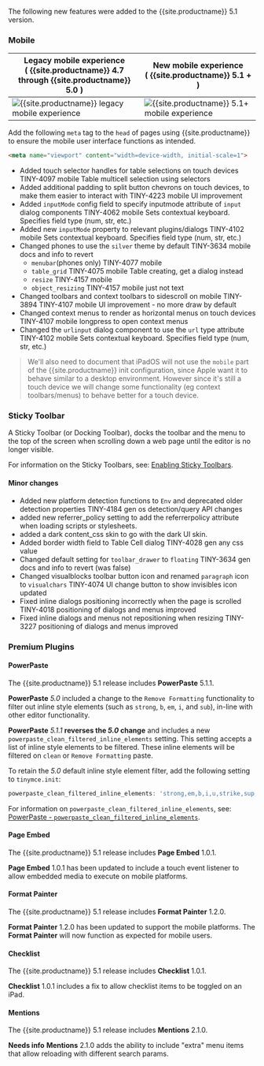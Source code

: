
The following new features were added to the {{site.productname}} 5.1 version.

### Mobile

| **Legacy mobile experience**<br />( {{site.productname}} 4.7 through {{site.productname}} 5.0 )              | **New mobile experience**<br />( {{site.productname}} 5.1 + )                              |
| ---------------------------------------------------------------------------------- | ----------------------------------------------------------------------------- |
| ![{{site.productname}} legacy mobile experience]({{site.baseurl}}/images/legacy_mobile_exp.png) | ![{{site.productname}} 5.1+ mobile experience]({{site.baseurl}}/images/5_1_mobile_exp.png) |

Add the following `meta` tag to the `head` of pages using {{site.productname}} to ensure the mobile user interface functions as intended.

```html
<meta name="viewport" content="width=device-width, initial-scale=1">
```

* Added touch selector handles for table selections on touch devices   TINY-4097    mobile  Table multicell selection using selectors
* Added additional padding to split button chevrons on touch devices, to make them easier to interact with   TINY-4223    mobile  UI improvement
* Added `inputMode` config field to specify inputmode attribute of `input` dialog components   TINY-4062    mobile  Sets contextual keyboard. Specifies field type (num, str, etc.)
* Added new `inputMode` property to relevant plugins/dialogs   TINY-4102    mobile  Sets contextual keyboard. Specifies field type (num, str, etc.)
* Changed phones to use the `silver` theme by default   TINY-3634    mobile  docs and info to revert
    - `menubar`(phones only)   TINY-4077    mobile
    - `table_grid`   TINY-4075    mobile  Table creating, get a dialog instead
    - `resize`   TINY-4157    mobile
    - `object_resizing`   TINY-4157    mobile  just not text
* Changed toolbars and context toolbars to sidescroll on mobile   TINY-3894   TINY-4107  mobile  UI improvement - no more draw by default
* Changed context menus to render as horizontal menus on touch devices   TINY-4107    mobile  longpress to open context menus
* Changed the `urlinput` dialog component to use the `url` type attribute   TINY-4102    mobile  Sets contextual keyboard. Specifies field type (num, str, etc.)

> We'll also need to document that iPadOS will not use the `mobile` part of the {{site.productname}} init configuration, since Apple want it to behave similar to a desktop environment. However since it's still a touch device we will change some functionality (eg context toolbars/menus) to behave better for a touch device.

### Sticky Toolbar

A Sticky Toolbar (or Docking Toolbar), docks the toolbar and the menu to the top of the screen when scrolling down a web page until the editor is no longer visible.

For information on the Sticky Toolbars, see: [Enabling Sticky Toolbars]({{site.baseurl}}/configure/editor-appearance/#toolbar_sticky).

#### Minor changes

* Added new platform detection functions to `Env` and deprecated older detection properties   TINY-4184    gen  os detection/query API changes
* added new referrer_policy setting to add the referrerpolicy attribute when loading scripts or stylesheets.
* added a dark content_css skin to go with the dark UI skin.
* Added border width field to Table Cell dialog   TINY-4028    gen  any css value
* Changed default setting for `toolbar_drawer` to `floating`   TINY-3634    gen   docs and info to revert (was false)
* Changed visualblocks toolbar button icon and renamed `paragraph` icon to `visualchars`   TINY-4074    UI change  button to show invisibles icon updated
* Fixed inline dialogs positioning incorrectly when the page is scrolled   TINY-4018    positioning of dialogs and menus improved
* Fixed inline dialogs and menus not repositioning when resizing   TINY-3227    positioning of dialogs and menus improved

### Premium Plugins

#### PowerPaste
The {{site.productname}} 5.1 release includes **PowerPaste** 5.1.1.

**PowerPaste** _5.0_ included a change to the `Remove Formatting` functionality to filter out inline style elements (such as `strong`, `b`, `em`, `i`, and `sub`), in-line with other editor functionality.

**PowerPaste** _5.1.1_ **reverses the _5.0_ change** and includes a new `powerpaste_clean_filtered_inline_elements` setting. This setting accepts a list of inline style elements to be filtered. These inline elements will be filtered on `clean` or `Remove Formatting` paste.

To retain the _5.0_ default inline style element filter, add the following setting to `tinymce.init`:
```js
powerpaste_clean_filtered_inline_elements: 'strong,em,b,i,u,strike,sup,sub,font'
```

For information on `powerpaste_clean_filtered_inline_elements`, see: [PowerPaste - `powerpaste_clean_filtered_inline_elements`]({{site.baseurl}}/plugins/powerpaste/#powerpaste_clean_filtered_inline_elements).

#### Page Embed
The {{site.productname}} 5.1 release includes **Page Embed** 1.0.1.

**Page Embed** 1.0.1 has been updated to include a touch event listener to allow embedded media to execute on mobile platforms.

#### Format Painter
The {{site.productname}} 5.1 release includes **Format Painter** 1.2.0.

**Format Painter** 1.2.0 has been updated to support the mobile platforms. The **Format Painter** will now function as expected for mobile users.

#### Checklist
The {{site.productname}} 5.1 release includes **Checklist** 1.0.1.

**Checklist** 1.0.1 includes a fix to allow checklist items to be toggled on an iPad.

#### Mentions
The {{site.productname}} 5.1 release includes **Mentions** 2.1.0.

__Needs info__ **Mentions** 2.1.0 adds the ability to include "extra" menu items that allow reloading with different search params.